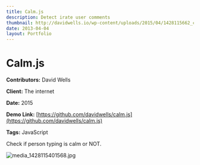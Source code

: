 ```yaml
---
title: Calm.js
description: Detect irate user comments
thumbnail: http://davidwells.io/wp-content/uploads/2015/04/1428115662_calmjs.png
date: 2013-04-04
layout: Portfolio
---
```


# Calm.js

**Contributors:** David Wells

**Client:** The internet

**Date:** 2015

**Demo Link:** [https://github.com/davidwells/calm.js](https://github.com/davidwells/calm.js)

**Tags:** JavaScript

Check if person typing is calm or NOT.

![](http://davidwells.tv/data/portfolio/Calm.js/media_1428115401568.jpg "media_1428115401568.jpg")
